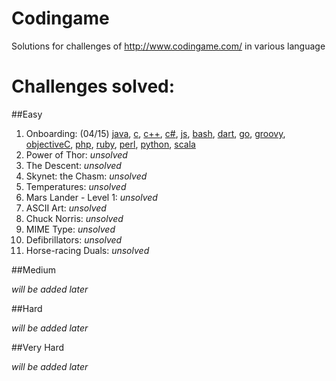 # Codingame
Solutions for challenges of http://www.codingame.com/ in various language

# Challenges solved:

##Easy

  1.  Onboarding: (04/15) [java](https://github.com/adrian-nesonson/Codingame/blob/master/Solutions/Java/Onboarding.java), [c](https://github.com/adrian-nesonson/Codingame/blob/master/Solutions/C/Onboarding.c), [c++](https://github.com/adrian-nesonson/Codingame/blob/master/Solutions/C%2B%2B/Onboarding.cpp), [c#](https://github.com/adrian-nesonson/Codingame/blob/master/Solutions/C%23/Onboarding.cs), [js](https://github.com/adrian-nesonson/Codingame/blob/master/Solutions/javascript/Onboarding.js), [bash](https://github.com/adrian-nesonson/Codingame/blob/master/Solutions/Bash/Onboarding.sh), [dart](https://github.com/adrian-nesonson/Codingame/blob/master/Solutions/Dart/Onboarding.dart), [go](https://github.com/adrian-nesonson/Codingame/blob/master/Solutions/Go/Onboarding.go), [groovy](https://github.com/adrian-nesonson/Codingame/blob/master/Solutions/Groovy/Onboarding.gvy), [objectiveC](https://github.com/adrian-nesonson/Codingame/blob/master/Solutions/ObjectiveC/Onboarding.m), [php](https://github.com/adrian-nesonson/Codingame/commit/2cf85fa51fb114a5175fd4b60acca4a6173f40a5), [ruby](https://github.com/adrian-nesonson/Codingame/blob/master/Solutions/Ruby/Onboarding.rb), [perl](https://github.com/adrian-nesonson/Codingame/blob/master/Solutions/Perl/Onboarding.pl), [python](https://github.com/adrian-nesonson/Codingame/blob/master/Solutions/Python/Onboarding.py), [scala](https://github.com/adrian-nesonson/Codingame/blob/master/Solutions/Scala/Onboarding.scala)
  2.  Power of Thor: *unsolved*
  3.  The Descent: *unsolved*
  4.  Skynet: the Chasm: *unsolved*
  5.  Temperatures: *unsolved*
  6.  Mars Lander - Level 1: *unsolved*
  7.  ASCII Art: *unsolved*
  8.  Chuck Norris: *unsolved*
  9.  MIME Type: *unsolved*
  10. Defibrillators: *unsolved*
  11. Horse-racing Duals: *unsolved*
  
##Medium

*will be added later*

##Hard

*will be added later*

##Very Hard

*will be added later*
